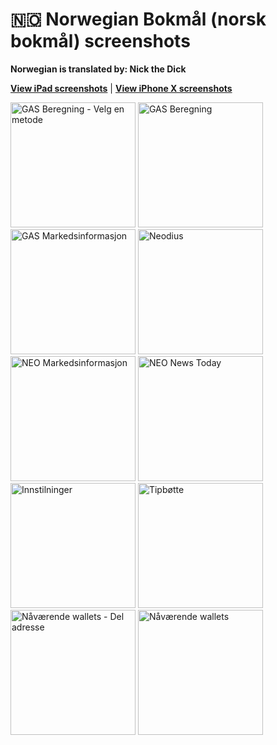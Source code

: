 # 🇳🇴 Norwegian Bokmål (norsk bokmål) screenshots

**Norwegian is translated by: Nick the Dick**

[**View iPad screenshots**](../iPad/norwegian-bokmal-screenshots.md) | [**View iPhone X screenshots**](../iPhone%20X/norwegian-bokmal-screenshots.md)

<img src="screen-gas-calculation-options.png" width="200" alt="GAS Beregning - Velg en metode"> <img src="screen-gas-calculation.png" width="200" alt="GAS Beregning"> <img src="screen-gas-market-info.png" width="200" alt="GAS Markedsinformasjon"> <img src="screen-menu.png" width="200" alt="Neodius"> <img src="screen-neo-market-info.png" width="200" alt="NEO Markedsinformasjon"> <img src="screen-neo-news-today.png" width="200" alt="NEO News Today"> <img src="screen-settings.png" width="200" alt="Innstilninger"> <img src="screen-tip-jar.png" width="200" alt="Tipbøtte"> <img src="screen-wallet-qr-code.png" width="200" alt="Nåværende wallets - Del adresse"> <img src="screen-wallet.png" width="200" alt="Nåværende wallets">